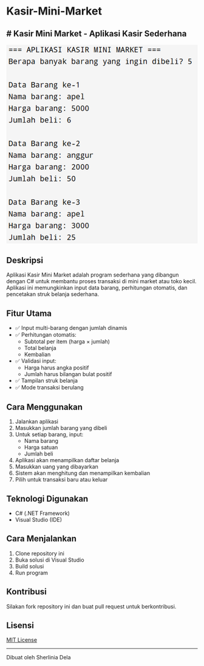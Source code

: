 # Kasir-Mini-Market 

## # Kasir Mini Market - Aplikasi Kasir Sederhana

![Screenshot Aplikasi](programiz.png) <!-- Ganti dengan nama file screenshot Anda -->

## Deskripsi
Aplikasi Kasir Mini Market adalah program sederhana yang dibangun dengan C# untuk membantu proses transaksi di mini market atau toko kecil. Aplikasi ini memungkinkan input data barang, perhitungan otomatis, dan pencetakan struk belanja sederhana.

## Fitur Utama
- ✅ Input multi-barang dengan jumlah dinamis
- ✅ Perhitungan otomatis:
  - Subtotal per item (harga × jumlah)
  - Total belanja
  - Kembalian
- ✅ Validasi input:
  - Harga harus angka positif
  - Jumlah harus bilangan bulat positif
- ✅ Tampilan struk belanja
- ✅ Mode transaksi berulang

## Cara Menggunakan
1. Jalankan aplikasi
2. Masukkan jumlah barang yang dibeli
3. Untuk setiap barang, input:
   - Nama barang
   - Harga satuan
   - Jumlah beli
4. Aplikasi akan menampilkan daftar belanja
5. Masukkan uang yang dibayarkan
6. Sistem akan menghitung dan menampilkan kembalian
7. Pilih untuk transaksi baru atau keluar

## Teknologi Digunakan
- C# (.NET Framework)
- Visual Studio (IDE)

## Cara Menjalankan
1. Clone repository ini
2. Buka solusi di Visual Studio
3. Build solusi
4. Run program

## Kontribusi
Silakan fork repository ini dan buat pull request untuk berkontribusi.

## Lisensi
[MIT License](LICENSE)

---
Dibuat oleh Sherlinia Dela 
